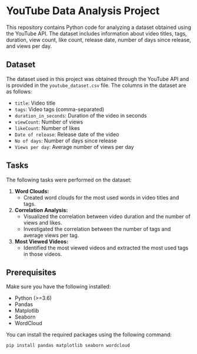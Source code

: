 # YouTube Data Analysis Project

This repository contains Python code for analyzing a dataset obtained using the YouTube API. The dataset includes information about video titles, tags, duration, view count, like count, release date, number of days since release, and views per day.



## Dataset

The dataset used in this project was obtained through the YouTube API and is provided in the `youtube_dataset.csv` file. The columns in the dataset are as follows:
- `title`: Video title
- `tags`: Video tags (comma-separated)
- `duration_in_seconds`: Duration of the video in seconds
- `viewCount`: Number of views
- `likeCount`: Number of likes
- `Date of release`: Release date of the video
- `No of days`: Number of days since release
- `Views per day`: Average number of views per day

## Tasks

The following tasks were performed on the dataset:
1. **Word Clouds:**
   - Created word clouds for the most used words in video titles and tags.
2. **Correlation Analysis:**
   - Visualized the correlation between video duration and the number of views and likes.
   - Investigated the correlation between the number of tags and average views per tag.
3. **Most Viewed Videos:**
   - Identified the most viewed videos and extracted the most used tags in those videos.

## Prerequisites

Make sure you have the following installed:
- Python (>=3.6)
- Pandas
- Matplotlib
- Seaborn
- WordCloud

You can install the required packages using the following command:
```bash
pip install pandas matplotlib seaborn wordcloud

